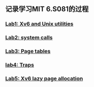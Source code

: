 ## 记录学习MIT 6.S081的过程

### [Lab1: Xv6 and Unix utilities](lab1_util/README.md)
### [Lab2: system calls](lab2_syscall/README.md)
### [Lab3: Page tables](lab3_pgtbl/README.md)
### [lab4: Traps](lab4_traps/README.md)
### [Lab5: Xv6 lazy page allocation](lab5_lazy/README.md)
